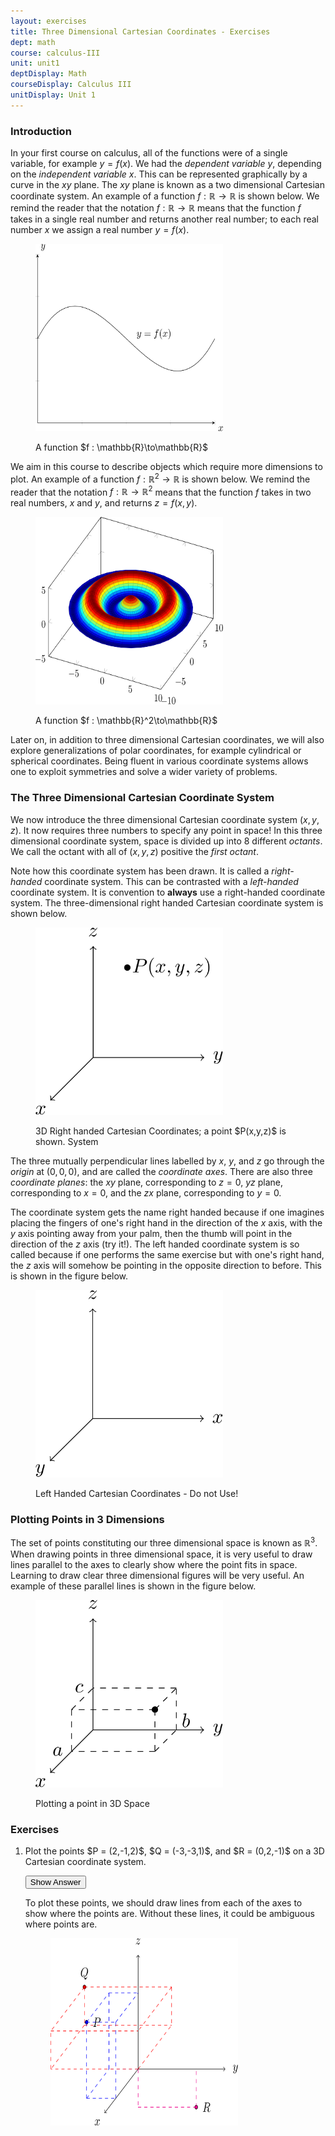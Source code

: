 ```yaml
---
layout: exercises
title: Three Dimensional Cartesian Coordinates - Exercises
dept: math
course: calculus-III
unit: unit1
deptDisplay: Math
courseDisplay: Calculus III
unitDisplay: Unit 1
---
```


### Introduction

In your first course on calculus, all of the functions were of a single variable, for example $y = f(x)$. We had the *dependent variable* $y$, depending on the *independent variable* $x$. This can be represented graphically by a curve in the $xy$ plane. The $xy$ plane is known as a two dimensional Cartesian coordinate system. An example of a function $f: \mathbb{R}\to\mathbb{R}$ is shown below. We remind the reader that the notation $f : \mathbb{R}\to\mathbb{R}$ means that the function $f$ takes in a single real number and returns another real number; to each real number $x$ we assign a real number $y = f(x)$.

<figure class="center">
<p><img src="three-dimensional-cartesian-coordinates-Figures/2Dplot.svg" alt="A 2D Plot" style="width:300px;height:300px;"> </p>
<figcaption class="center">A function $f : \mathbb{R}\to\mathbb{R}$</figcaption> </figure>

We aim in this course to describe objects which require more dimensions to plot. An example of a function $f : \mathbb{R}^2\to\mathbb{R}$ is shown below. We remind the reader that the notation $f : \mathbb{R}\to\mathbb{R}^2$ means that the function $f$ takes in two real numbers, $x$ and $y$, and returns $z = f(x,y)$. 

<figure class="center">
<p><img src="three-dimensional-cartesian-coordinates-Figures/3Dplot.svg" alt="A 3D Plot" style="width:300px;height:300px;"> </p>
<figcaption class="center">A function $f : \mathbb{R}^2\to\mathbb{R}$</figcaption> </figure>

Later on, in addition to three dimensional Cartesian coordinates, we will also explore generalizations of polar coordinates, for example cylindrical or spherical coordinates. Being fluent in various coordinate systems allows one to exploit symmetries and solve a wider variety of problems.

### The Three Dimensional Cartesian Coordinate System

We now introduce the three dimensional Cartesian coordinate system $(x,y,z)$. It now requires three numbers to specify any point in space! In this three dimensional coordinate system, space is divided up into 8 different *octants*. We call the octant with all of $(x,y,z)$ positive the *first octant*.

Note how this coordinate system has been drawn. It is called a *right-handed* coordinate system. This can be contrasted with a *left-handed* coordinate system. It is convention to **always** use a right-handed coordinate system. The three-dimensional right handed Cartesian coordinate system is shown below. 

<figure class="center">
<p><img src="three-dimensional-cartesian-coordinates-Figures/3Dcoord.svg" alt="Three Dimensional Coordinates" style="width:300px;height:300px;"> </p>
<figcaption class="center">3D Right handed Cartesian Coordinates; a point $P(x,y,z)$ is shown. System</figcaption> </figure>

The three mutually perpendicular lines labelled by $x$, $y$, and $z$ go through the *origin* at $(0,0,0)$, and are called the *coordinate axes*. There are also three *coordinate planes*: the $xy$ plane, corresponding to $z = 0$, $yz$ plane, corresponding to $x = 0$, and the $zx$ plane, corresponding to $y = 0$.

The coordinate system gets the name right handed because if one imagines placing the fingers of one's right hand in the direction of the $x$ axis, with the $y$ axis pointing away from your palm, then the thumb will point in the direction of the $z$ axis (try it!). The left handed coordinate system is so called because if one performs the same exercise but with one's right hand, the $z$ axis will somehow be pointing in the opposite direction to before. This is shown in the figure below.

<figure class="center">
<p><img src="three-dimensional-cartesian-coordinates-Figures/LHCart.svg" alt="Left Handed Three Dimensional Coordinates" style="width:300px;height:300px;"> </p>
<figcaption class="center">Left Handed Cartesian Coordinates - Do not Use!</figcaption> </figure>

### Plotting Points in 3 Dimensions

The set of points constituting our three dimensional space is known as $\mathbb{R}^3$. When drawing points in three dimensional space, it is very useful to draw lines parallel to the axes to clearly show where the point fits in space. Learning to draw clear three dimensional figures will be very useful. An example of these parallel lines is shown in the figure below.

<figure class="center">
<p><img src="three-dimensional-cartesian-coordinates-Figures/drawPoint.svg" alt="Three Dimensional Coordinates" style="width:300px;height:300px;"> </p>
<figcaption class="center"> Plotting a point in 3D Space</figcaption> </figure>

### Exercises
<ol> 
<li><div> Plot the points $P = (2,-1,2)$, $Q = (-3,-3,1)$, and $R = (0,2,-1)$ on a 3D Cartesian coordinate system. </div>

<button onclick="myFunction('answer1')" class="answerButton">Show Answer</button>
<div  id="answer1" class="answer">
To plot these points, we should draw lines from each of the axes to show where the points are. Without these lines, it could be ambiguous where points are. 

<figure class="center">
<p><img src="three-dimensional-cartesian-coordinates-Figures/q1Sol.svg" alt="Three Dimensional Coordinates" style="width:300px;height:300px;"> </p> </figure>
</div> </li>

</ol>

<!---
<li> <div> Sketch all of the points such that $y = 1$. </div>

<button onclick="myFunction('answer2')" class="answerButton">Show Answer</button>
<div  id="answer2" class="answer">
This is a plane that is parallel to the \(xz\) plane. 
</div> </li>
<li> <div> Sketch the region where $x^2 < 1$. </div>

<button onclick="myFunction('answer3')" class="answerButton">Show Answer</button>
<div  id="answer3" class="answer">
This is a plane that is parallel to the $xz$ plane. 
</div> </li>

<li> <div> Sketch the region where $y^2 + z^2 < 4$ </div>

<button onclick="myFunction('answer4')" class="answerButton">Show Answer</button>
<div  id="answer4" class="answer">
This is a plane that is parallel to the $xz$ plane. 
</div> </li>

<li> <div> Sketch the region where $xy > 0$ </div>

<button onclick="myFunction('answer5')" class="answerButton">Show Answer</button>
<div  id="answer5" class="answer">
This is a plane that is parallel to the \(xz\) plane. 
</div> </li>
<li> <div> Sketch the set where \(z^2 = 4\) </div>

<button onclick="myFunction('answer6')" class="answerButton">Show Answer</button>
<div  id="answer6" class="answer">
This is a plane that is parallel to the \(xz\) plane. 
</div> </li>
--->

